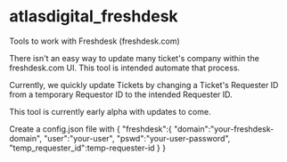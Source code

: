 # atlasdigital_freshdesk
Tools to work with Freshdesk (freshdesk.com)

There isn't an easy way to update many ticket's company within the freshdesk.com UI. 
This tool is intended automate that process.

Currently, we quickly update Tickets by changing a Ticket's Requester ID from a temporary Requestor ID to the intended Requester ID.

This tool is currently early alpha with updates to come.

Create a config.json file with
{
    "freshdesk":{
        "domain":"your-freshdesk-domain",
        "user":"your-user",
        "pswd":"your-user-password",
        "temp_requester_id":temp-requester-id
    }
}
